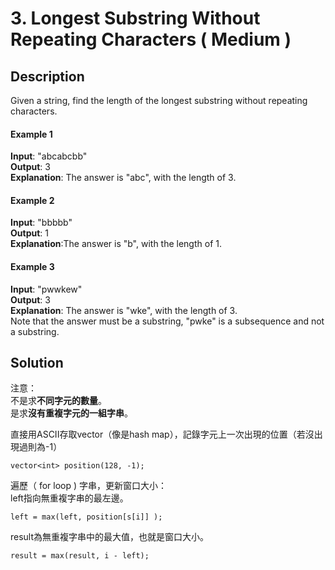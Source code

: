 # 3. Longest Substring Without Repeating Characters ( Medium )
## Description
Given a string, find the length of the longest substring without repeating characters.   

#### Example 1
**Input**: "abcabcbb"  
**Output**: 3   
**Explanation**: The answer is "abc", with the length of 3.  

#### Example 2
**Input**: "bbbbb"  
**Output**: 1   
**Explanation**:The answer is "b", with the length of 1.  

#### Example 3
**Input**: "pwwkew"  
**Output**: 3   
**Explanation**: The answer is "wke", with the length of 3.  
Note that the answer must be a substring, "pwke" is a subsequence and not a substring.  

## Solution
注意：  
不是求**不同字元的數量**。  
是求**沒有重複字元的一組字串**。    
 

直接用ASCII存取vector（像是hash map），記錄字元上一次出現的位置（若沒出現過則為-1）
```
vector<int> position(128, -1);
```  

遍歷（ for loop ) 字串，更新窗口大小：   
left指向無重複字串的最左邊。  
```
left = max(left, position[s[i]] ); 
```  
result為無重複字串中的最大值，也就是窗口大小。
```
result = max(result, i - left); 
``` 